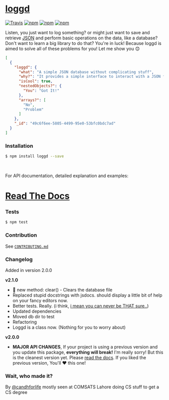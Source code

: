# [loggd](https://candh.gitbooks.io/loggd)
[![Travis](https://img.shields.io/travis/candh/loggd.svg)](https://travis-ci.org/candh/loggd)
[![npm](https://img.shields.io/npm/dm/loggd.svg)](https://www.npmjs.com/package/loggd)
[![npm](https://img.shields.io/npm/v/loggd.svg)](https://www.npmjs.com/package/loggd)
[![npm](https://img.shields.io/npm/l/loggd.svg)](https://www.npmjs.com/package/loggd)

Listen, you just want to log something? or might just want to save and retrieve [JSON](http://www.json.org/) and perform basic operations on the data, like a database? Don't want to learn a big library to do that? You're in luck! Because loggd is aimed to solve all of these problems for you! Let me show you 😊

```json
[
  {
    "loggd": {
      "what": "A simple JSON database without complicating stuff",
      "why?": "It provides a simple interface to interact with a JSON file. CRUD, you got it",
      "isCool": true,
      "nestedObjects?": {
        "You": "Got It!"
      },
      "arrays?": [
        "No",
        "Problem"
      ]
    },
    "_id": "49c6f6ee-5805-4499-95e0-53bfc0bdc7ad"
  }
]
```


### Installation 

```bash
$ npm install loggd --save
```

<br>

For API documentation, detailed explanation and examples:
# [Read The Docs](https://candh.gitbooks.io/loggd)


### Tests

```bash
$ npm test
```

### Contribution
See [`CONTRIBUTING.md`](https://github.com/candh/loggd/blob/master/CONTRIBUTING.md)

### Changelog
Added in version 2.0.0

**v2.1.0**
* 🎉 new method: clear() - Clears the database file
* Replaced stupid docstrings with jsdocs. should display a little bit of help on your fancy editors now. 
* Better tests. Really. (i think, [i mean you can never be THAT sure..](https://pbs.twimg.com/media/Ci9dn7vWYAAGbuV.jpg))
* Updated dependencies
* Moved db dir to test
* Refactoring
* Loggd is a class now. (Nothing for you to worry about)

**v2.0.0**
* **MAJOR API CHANGES**, If your project is using a previous version and you update this package, **everything will break!** I'm really sorry! But this is the cleanest version yet. Please [read the docs](https://candh.gitbooks.io/loggd/). If you liked the previous version, You'll ❤️ this one!


### Wait, who made it?
By [@candhforlife](http://twitter.com/candhforlife) mostly seen at COMSATS Lahore doing CS stuff to get a CS degree
